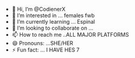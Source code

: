 - 👋 Hi, I’m @CodienerX
- 👀 I’m interested in ... females fwb
- 🌱 I’m currently learning ... Espinal
- 💞️ I’m looking to collaborate on ... 
- 📫 How to reach me ..ALL MAJOR PLATFORMS
- 😄 Pronouns: ...SHE/HER
- ⚡ Fun fact: ... I HAVE HES 7
  

<!---
CodienerX/CodienerX is a ✨ special ✨ repository because its `README.md` (this file) appears on your GitHub profile.
You can click the Preview link to take a look at your changes.
--->
